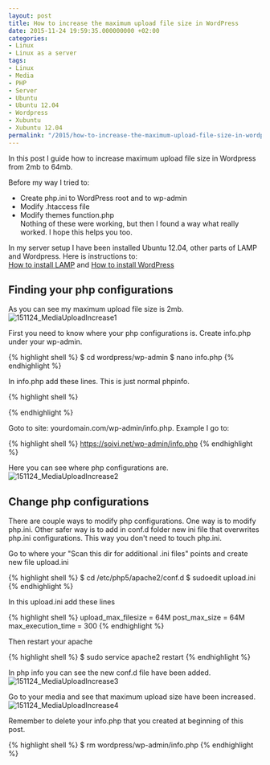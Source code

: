 ```yaml
---
layout: post
title: How to increase the maximum upload file size in WordPress
date: 2015-11-24 19:59:35.000000000 +02:00
categories:
- Linux
- Linux as a server
tags:
- Linux
- Media
- PHP
- Server
- Ubuntu
- Ubuntu 12.04
- Wordpress
- Xubuntu
- Xubuntu 12.04
permalink: "/2015/how-to-increase-the-maximum-upload-file-size-in-wordpress/"
---
```

In this post I guide how to increase maximum upload file size in Wordpress from 2mb to 64mb.

Before my way I tried to:  
- Create php.ini to WordPress root and to wp-admin  
- Modify .htaccess file  
- Modify themes function.php  
Nothing of these were working, but then I found a way what really worked. I hope this helps you too.

In my server setup I have been installed Ubuntu 12.04, other parts of LAMP and Wordpress. Here is instructions to:  
[How to install LAMP](https://soivi.net/2014/how-to-install-lamp/) and [How to install WordPress](https://soivi.net/2014/how-to-install-wordpress/)

## Finding your php configurations

As you can see my maximum upload file size is 2mb.  
![151124_MediaUploadIncrease1](/assets/2015/11/151124_MediaUploadIncrease1.png)

First you need to know where your php configurations is. Create info.php under your wp-admin.

{% highlight shell %}
$ cd wordpress/wp-admin
$ nano info.php
{% endhighlight %}

In info.php add these lines. This is just normal phpinfo.

{% highlight shell %}
<?php
phpinfo();
?>
{% endhighlight %}

Goto to site: yourdomain.com/wp-admin/info.php. Example I go to:

{% highlight shell %}
https://soivi.net/wp-admin/info.php
{% endhighlight %}

Here you can see where php configurations are.  
![151124_MediaUploadIncrease2](/assets/2015/11/151124_MediaUploadIncrease2.png)

## Change php configurations

There are couple ways to modify php configurations. One way is to modify php.ini. Other safer way is to add in conf.d folder new ini file that overwrites php.ini configurations. This way you don't need to touch php.ini.

Go to where your "Scan this dir for additional .ini files" points and create new file upload.ini

{% highlight shell %}
$ cd /etc/php5/apache2/conf.d
$ sudoedit upload.ini
{% endhighlight %}

In this upload.ini add these lines

{% highlight shell %}
upload_max_filesize = 64M
post_max_size = 64M
max_execution_time = 300
{% endhighlight %}

Then restart your apache

{% highlight shell %}
$ sudo service apache2 restart
{% endhighlight %}

In php info you can see the new conf.d file have been added.  
![151124_MediaUploadIncrease3](/assets/2015/11/151124_MediaUploadIncrease3.png)

Go to your media and see that maximum upload size have been increased.  
![151124_MediaUploadIncrease4](/assets/2015/11/151124_MediaUploadIncrease4.png)

Remember to delete your info.php that you created at beginning of this post.

{% highlight shell %}
$ rm wordpress/wp-admin/info.php
{% endhighlight %}